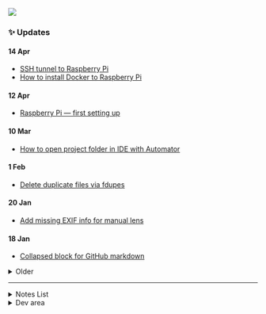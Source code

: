 [![](https://capella.pics/28d678aa-0c5e-420f-9676-fa5a83abfecf.jpg)](https://codex.so/join)

### ✨ Updates

#### 14 Apr

- [SSH tunnel to Raspberry Pi](https://codex.so/ssh-tunnel-to-raspberry-pi)
- [How to install Docker to Raspberry Pi](https://codex.so/how-to-install-docker-to-raspberry-pi)


#### 12 Apr

- [Raspberry Pi — first setting up](https://codex.so/raspberry-pi-first-setting-up)

#### 10 Mar

- [How to open project folder in IDE with Automator](https://codex.so/how-to-open-project-folder-in-ide-with-automator)

#### 1 Feb

- [Delete duplicate files via fdupes](https://codex.so/delete-duplicate-files-via-fdupes)

#### 20 Jan

- [Add missing EXIF info for manual lens](https://codex.so/add-missing-exif-info-for-manual-lens)

#### 18 Jan

- [Collapsed block for GitHub markdown](https://codex.so/collapsed-block-for-github-markdown) 

<details>
<summary>Older</summary>
<p>

#### 16 Jan

- [How to delete a git tag](https://codex.so/how-to-delete-a-git-tag) 

#### 14 Jan

- [Wildcard SSL certificate by Let's Encrypt](https://codex.so/wildcard-ssl-certificate-by-let-s-encrypt) 

#### 12 Jan

- [Handling any POST data in Express](https://codex.so/handling-any-post-data-in-express) 
- [Git submodules cheatsheet](https://codex.so/git-submodules-cheatsheet) 
- [FFmpeg + Node.js](https://codex.so/ffmpeg-node-js) 
- [Gitify — GitHub notifications on your menu bar](https://codex.so/github-notifications-on-your-menu-bar) 
- [Fix fisheye distortion for GoPro videos](https://codex.so/fix-fisheye-distortion-for-gopro-videos) 


#### 1 Jan

- [Enable custom webcam for Discord app on macOS](https://codex.so/enable-custom-webcam-for-discord-app-on-macos) 

#### 28 Dec

- [Electron IPC](https://codex.so/electron-ipc) 

#### 22 Dec

- [NightOwl — tray dark mode toggler for macOS](https://codex.so/nightowl-tray-dark-mode-toggler-for-macos) 

#### 2 Dec

- [Webpack lazy-loading chunks](https://codex.so/webpack-lazy-loading-chunks) 

#### 30 Nov

- [Regexp for Instagram posts](https://codex.so/regexp-for-instagram-posts)

#### 29 Nov

- [Regexp for Instagram posts](https://codex.so/regexp-for-instagram-posts)

#### 27 Nov

- [How to add /phpmyadmin section to your sites](https://codex.so/how-to-add-phpmyadmin-section-to-your-sites)

#### 26 Nov

- [Mongo DB export and import databases](https://codex.so/mongo-db-export-and-import-databases)
 
#### 25 Nov

- [Docker and docker-compose installation](https://codex.so/docker-and-docker-compose-installation)

#### 24 Nov

- [Dockerized Node.js app with MongoDB](https://codex.so/dockerized-node-js-app-with-mongodb)

#### 23 Nov

- ⭐️ [Clone branch into another with git](https://codex.so/reset-git-branch)

#### 22 Nov

- [How to install the latest Node.js, NPM and Yarn](https://codex.so/how-to-install-the-latest-node-js-npm-and-yarn)

#### 21 Nov

- [Secure copying between servers via scp utility](https://codex.so/secure-copying-between-servers-via-scp-utility)

#### 20 Nov

- [Show hidden files in Finder on Mac](https://codex.so/show-hidden-files-in-finder-on-mac)
- [Resolving subdomains dynamically via Nginx](https://codex.so/resolving-subdomains-dynamically-via-nginx)

#### 19 Nov

- 🔥 [Dynamic content for GitHub pages](https://codex.so/dynamic-content-for-github-pages)

#### 18 Nov

- How many days until the end of the validity of the SSL-certificate? When is it time to renew your domain? [action-check-domain](https://github.com/codex-team/action-check-domain) will help you remember to do these routine tasks

#### 16 Nov

- Now you can [get node package info](https://github.com/codex-team/action-nodejs-package-info) in GitHub Actions

#### 12 Nov

- Awesome [@codex_bot notifier](https://github.com/marketplace/actions/codex_bot-notifier) action for your build steps

</p>
</details>

---

<details>
<summary>Notes List</summary>
<p>

#### Node.js

- [Autoupdates for Electron App](https://gist.github.com/talyguryn/85abb18e93ce6ce928c8a20e6ad4b233)

#### DevOps
- [Enable ssh root login access](https://gist.github.com/talyguryn/acee1431c0a208240fcd31f17024d854)
- [How to get and install a wildcard SSL certificate](https://gist.github.com/talyguryn/bd0f30ab3eb183afbe9521261adfbc60)
   
</p>
</details>

<details>
<summary>Dev area</summary>
<p>

<img src="https://telegra.ph/file/4d3b9b7aa79bec03f084a.gif" alt="coffee" width="20%"/><img src="https://telegra.ph/file/4d3b9b7aa79bec03f084a.gif" alt="coffee" width="20%"/><img src="https://telegra.ph/file/4d3b9b7aa79bec03f084a.gif" alt="coffee" width="20%"/><img src="https://telegra.ph/file/4d3b9b7aa79bec03f084a.gif" alt="coffee" width="20%"/><img src="https://telegra.ph/file/4d3b9b7aa79bec03f084a.gif" alt="coffee" width="20%"/>

<img src="https://telegra.ph/file/4d3b9b7aa79bec03f084a.gif" alt="coffee" width="25%"/><img src="https://telegra.ph/file/4d3b9b7aa79bec03f084a.gif" alt="coffee" width="25%"/><img src="https://telegra.ph/file/4d3b9b7aa79bec03f084a.gif" alt="coffee" width="25%"/><img src="https://telegra.ph/file/4d3b9b7aa79bec03f084a.gif" alt="coffee" width="25%"/>

<img src="https://telegra.ph/file/4d3b9b7aa79bec03f084a.gif" alt="coffee" width="33%"/><img src="https://telegra.ph/file/4d3b9b7aa79bec03f084a.gif" alt="coffee" width="33%"/><img src="https://telegra.ph/file/4d3b9b7aa79bec03f084a.gif" alt="coffee" width="33%"/>


<img src="https://telegra.ph/file/4d3b9b7aa79bec03f084a.gif" alt="coffee" width="50%"/><img src="https://telegra.ph/file/4d3b9b7aa79bec03f084a.gif" alt="coffee" width="50%"/>

<img src="https://telegra.ph/file/4d3b9b7aa79bec03f084a.gif" alt="coffee" width="100%"/>

</p>
</details>
